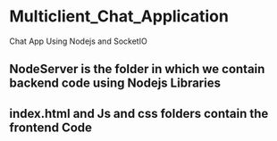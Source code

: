 # Multiclient_Chat_Application
Chat App Using Nodejs and SocketIO
## NodeServer is the folder in which we contain backend code using Nodejs Libraries
## index.html and Js and css folders contain the frontend Code
